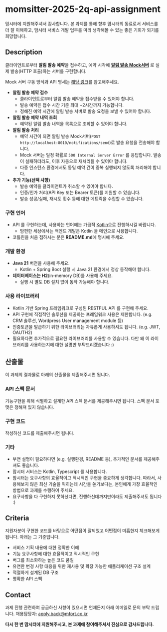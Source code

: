 
# momsitter-2025-2q-api-assignment  
  
맘시터에 지원해주셔서 감사합니다. 본 과제를 통해 향후 맘시터의 동료로서 서비스를 더 잘 이해하고, 맘시터 서비스 개발 업무를 미리 생각해볼 수 있는 좋은 기회가 되기를 희망합니다.  
  
## Description  
클라이언트로부터 **알림 발송 예약**을 접수하고, 예약 시각에 **[알림 발송 Mock서버](https://github.com/mfort-inc/momsitter-2025-2q-api-assignment-mockserver)** 로 실제 발송(HTTP 호출)하는 서버를 구현합니다.

Mock 서버 구동 방식과 API 명세는 [해당 링크](https://github.com/mfort-inc/momsitter-2025-2q-api-assignment-mockserver)를 참고해주세요.

* **알림 발송 예약 접수**
  * 클라이언트로부터 알림 발송 예약을 접수받을 수 있어야 합니다.
  * 발송 예약은 접수 시간 기준 최대 +2시간까지 가능합니다.
  * 정해진 예약 시간에 알림 발송 서버로 발송 요청을 보낼 수 있어야 합니다.
* **알림 발송 예약 내역 조회**
  * 예약된 알림 발송 내역을 목록으로 조회할 수 있어야 합니다.
* **알림 발송 처리**
  * 예약 시간이 되면 알림 발송 Mock서버(`POST http://localhost:8010/notifications/send`)로 발송 요청을 전송해야 합니다.
  * Mock 서버는 일정 확률로 `500 Internal Server Error` 를 응답합니다. 발송이 실패하더라도, 이후 자동으로 재처리될 수 있어야 합니다.
  * 다중 인스턴스 환경에서도 동일 예약 건이 중복 실행되지 않도록 처리해야 합니다.
* **추가 기능(선택 사항)**
  * 발송 예약을 클라이언트가 취소할 수 있어야 합니다.
  * 인증/인가 처리(API Key 또는 Bearer 토큰)를 지원할 수 있습니다.
  * 발송 성공/실패, 재시도 횟수 등에 대한 메트릭을 수집할 수 있습니다.

### 구현 언어
* API 를 구현하는데, 사용하는 언어에는 가급적 [Kotlin](https://kotlinlang.org/)으로 진행하시길 바랍니다.
  * 맘편한 세상에서는 백엔드 개발은 Kotlin 을 메인으로 사용합니다.
* 코틀린을 처음 접하시는 분은 **README.md**에 명시해 주세요.

### 개발 환경
* **Java 21** 버전을 사용해 주세요.  
  * Kotlin + Spring Boot 실행 시 Java 21 환경에서 정상 동작해야 합니다.  
* **데이터베이스는 H2**(in-memory DB)를 사용해 주세요.  
  * 실행 시 별도 DB 설치 없이 동작 가능해야 합니다.

### 사용 라이브러리
* Kotlin 기반 Spring 프레임워크로 구성된 RESTFUL API 를 구현해 주세요. 
* API 구현에 직접적인 솔루션을 제공하는 프레임워크 사용은 제한합니다. (e.g. CRM 솔루션, Wordpress User management module 등)
* 인증토큰을 발급하기 위한 라이브러리는 자유롭게 사용하셔도 됩니다. (e.g. JWT, OAUTH2)
* 필요하다면 추가적으로 필요한 라이브러리를 사용할 수 있습니다. 다만 왜 이 라이브러리를 사용하는지에 대한 설명만 부탁드리겠습니다 :)

## 산출물
이 과제의 결과물로 아래의 산출물을 제출해주시면 됩니다.

### API 스펙 문서
기능구현을 위해 식별하고 설계한 API 스펙 문서를 제공해주시면 됩니다. 스펙 문서 포맷은 정해져 있지 않습니다.

### 구현 코드
작성하신 코드를 제출해주시면 됩니다.

### 기타
* 부연 설명이 필요하다면 (e.g. 실행환경, README 등), 추가적인 문서를 제공해주셔도 좋습니다.
* 맘시터 서비스는 Kotlin, Typescript 를 사용합니다.
* 맘시터는 요구사항의 효율적이고 적시적인 구현을 중요하게 생각합니다. 따라서, 사용해보지 않은 최신 기술을 익히는데 시간을 쏟기보다는, 본인에게 가장 효율적인 방법으로 과제를 수행하여 주세요.
* 요구사항을 다 구현하지 못하셨다면, 진행하신데까지만이라도 제출해주셔도 됩니다 :)

## Criteria
지원자분이 구현한 코드를 바탕으로 어떤점이 잘되었고 어떤점이 미흡한지 체크해보게 됩니다. 아래는 그 기준입니다.
-   서비스 기획 내용에 대한 정확한 이해 
-   기능 요구사항에 대한 효율적이고 적시적인 구현
-   버그를 최소화하는 높은 코드 품질
-   유연한 변경 사항 대응을 위한 재사용 및 확장 가능한 애플리케이션 구조 설계
-   적절하게 설계된 DB 구조
-   명확한 API 스펙

## Contact
과제 진행 관련하여 궁금하신 사항이 있으시면 언제든지 아래 이메일로 문의 부탁 드립니다.
채용담당자: [apply.back@mfort.co.kr](mailto:apply.back@mfort.co.kr)

**다시 한 번 맘시터에 지원해주시고, 본 과제에 참여해주셔서 진심으로 감사드립니다.**

